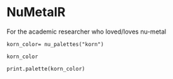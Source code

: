# NuMetalR
For the academic researcher who loved/loves nu-metal 


```
korn_color= nu_palettes("korn")

korn_color
```
```
print.palette(korn_color)
```

